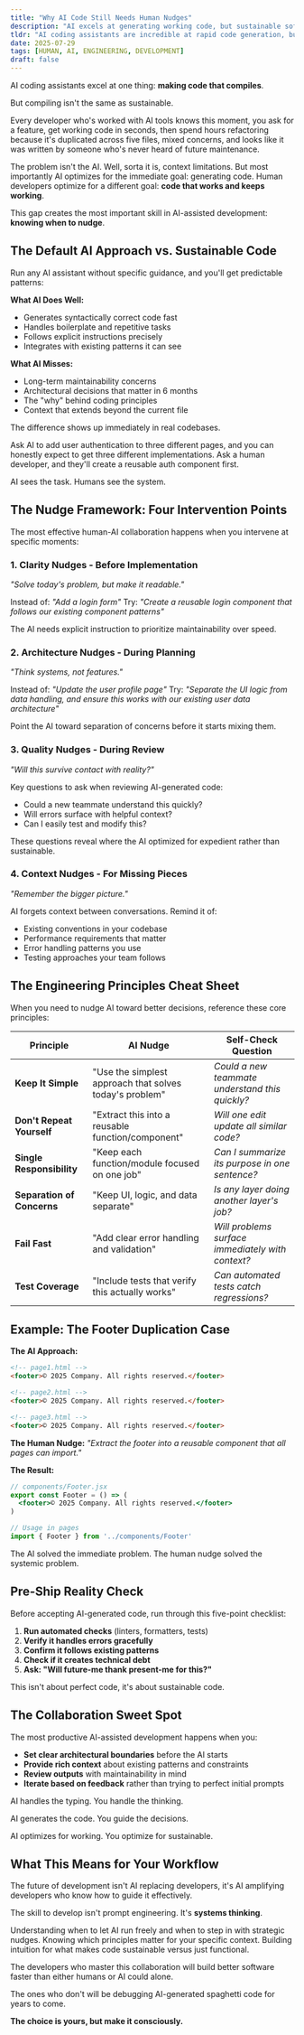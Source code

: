```yaml
---
title: "Why AI Code Still Needs Human Nudges"
description: "AI excels at generating working code, but sustainable software requires strategic human intervention."
tldr: "AI coding assistants are incredible at rapid code generation, but without human guidance they miss maintainability, architecture, and sustainable engineering practices. The key isn't perfect prompts, it's knowing when and how to nudge the AI toward better decisions."
date: 2025-07-29
tags: [HUMAN, AI, ENGINEERING, DEVELOPMENT]
draft: false
---
```


AI coding assistants excel at one thing: **making code that compiles**.

But compiling isn't the same as sustainable.

Every developer who's worked with AI tools knows this moment, you ask for a feature, get working code in seconds, then spend hours refactoring because it's duplicated across five files, mixed concerns, and looks like it was written by someone who's never heard of future maintenance.

The problem isn't the AI. Well, sorta it is, context limitations. But most importantly AI optimizes for the immediate goal: generating code. Human developers optimize for a different goal: **code that works and keeps working**.

This gap creates the most important skill in AI-assisted development: **knowing when to nudge**.

## The Default AI Approach vs. Sustainable Code

Run any AI assistant without specific guidance, and you'll get predictable patterns:

**What AI Does Well:**
- Generates syntactically correct code fast
- Handles boilerplate and repetitive tasks
- Follows explicit instructions precisely
- Integrates with existing patterns it can see

**What AI Misses:**
- Long-term maintainability concerns
- Architectural decisions that matter in 6 months
- The "why" behind coding principles
- Context that extends beyond the current file

The difference shows up immediately in real codebases.

Ask AI to add user authentication to three different pages, and you can honestly expect to get three different implementations. Ask a human developer, and they'll create a reusable auth component first.

AI sees the task. Humans see the system.

## The Nudge Framework: Four Intervention Points

The most effective human-AI collaboration happens when you intervene at specific moments:

### 1. **Clarity Nudges** - Before Implementation
*"Solve today's problem, but make it readable."*

Instead of: *"Add a login form"*
Try: *"Create a reusable login component that follows our existing component patterns"*

The AI needs explicit instruction to prioritize maintainability over speed.

### 2. **Architecture Nudges** - During Planning
*"Think systems, not features."*

Instead of: *"Update the user profile page"*
Try: *"Separate the UI logic from data handling, and ensure this works with our existing user data architecture"*

Point the AI toward separation of concerns before it starts mixing them.

### 3. **Quality Nudges** - During Review
*"Will this survive contact with reality?"*

Key questions to ask when reviewing AI-generated code:
- Could a new teammate understand this quickly?
- Will errors surface with helpful context?
- Can I easily test and modify this?

These questions reveal where the AI optimized for expedient rather than sustainable.

### 4. **Context Nudges** - For Missing Pieces
*"Remember the bigger picture."*

AI forgets context between conversations. Remind it of:
- Existing conventions in your codebase
- Performance requirements that matter
- Error handling patterns you use
- Testing approaches your team follows

## The Engineering Principles Cheat Sheet

When you need to nudge AI toward better decisions, reference these core principles:

| **Principle** | **AI Nudge** | **Self-Check Question** |
|---------------|-------------|------------------------|
| **Keep It Simple** | "Use the simplest approach that solves today's problem" | *Could a new teammate understand this quickly?* |
| **Don't Repeat Yourself** | "Extract this into a reusable function/component" | *Will one edit update all similar code?* |
| **Single Responsibility** | "Keep each function/module focused on one job" | *Can I summarize its purpose in one sentence?* |
| **Separation of Concerns** | "Keep UI, logic, and data separate" | *Is any layer doing another layer's job?* |
| **Fail Fast** | "Add clear error handling and validation" | *Will problems surface immediately with context?* |
| **Test Coverage** | "Include tests that verify this actually works" | *Can automated tests catch regressions?* |

## Example: The Footer Duplication Case

**The AI Approach:**
```html
<!-- page1.html -->
<footer>© 2025 Company. All rights reserved.</footer>

<!-- page2.html -->
<footer>© 2025 Company. All rights reserved.</footer>

<!-- page3.html -->
<footer>© 2025 Company. All rights reserved.</footer>
```

**The Human Nudge:**
*"Extract the footer into a reusable component that all pages can import."*

**The Result:**
```jsx
// components/Footer.jsx
export const Footer = () => (
  <footer>© 2025 Company. All rights reserved.</footer>
)

// Usage in pages
import { Footer } from '../components/Footer'
```

The AI solved the immediate problem. The human nudge solved the systemic problem.

## Pre-Ship Reality Check

Before accepting AI-generated code, run through this five-point checklist:

1. **Run automated checks** (linters, formatters, tests)
2. **Verify it handles errors gracefully**
3. **Confirm it follows existing patterns**
4. **Check if it creates technical debt**
5. **Ask: "Will future-me thank present-me for this?"**

This isn't about perfect code, it's about sustainable code.

## The Collaboration Sweet Spot

The most productive AI-assisted development happens when you:

- **Set clear architectural boundaries** before the AI starts
- **Provide rich context** about existing patterns and constraints
- **Review outputs** with maintainability in mind
- **Iterate based on feedback** rather than trying to perfect initial prompts

AI handles the typing. You handle the thinking.

AI generates the code. You guide the decisions.

AI optimizes for working. You optimize for sustainable.

## What This Means for Your Workflow

The future of development isn't AI replacing developers, it's AI amplifying developers who know how to guide it effectively.

The skill to develop isn't prompt engineering. It's **systems thinking**.

Understanding when to let AI run freely and when to step in with strategic nudges. Knowing which principles matter for your specific context. Building intuition for what makes code sustainable versus just functional.

The developers who master this collaboration will build better software faster than either humans or AI could alone.

The ones who don't will be debugging AI-generated spaghetti code for years to come.

**The choice is yours, but make it consciously.**